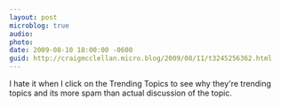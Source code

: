 ```yaml
---
layout: post
microblog: true
audio: 
photo: 
date: 2009-08-10 18:00:00 -0600
guid: http://craigmcclellan.micro.blog/2009/08/11/t3245256362.html
---
```

I hate it when I click on the Trending Topics to see why they're trending topics and its more spam than actual discussion of the topic.
